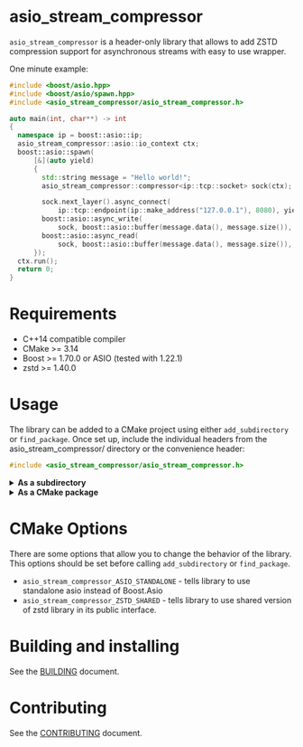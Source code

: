 # asio_stream_compressor

`asio_stream_compressor` is a header-only library that allows to add ZSTD
compression support for asynchronous streams with easy to use wrapper.

One minute example:
```cpp
#include <boost/asio.hpp>
#include <boost/asio/spawn.hpp>
#include <asio_stream_compressor/asio_stream_compressor.h>

auto main(int, char**) -> int
{
  namespace ip = boost::asio::ip;
  asio_stream_compressor::asio::io_context ctx;
  boost::asio::spawn(
      [&](auto yield)
      {
        std::string message = "Hello world!";
        asio_stream_compressor::compressor<ip::tcp::socket> sock(ctx);

        sock.next_layer().async_connect(
            ip::tcp::endpoint(ip::make_address("127.0.0.1"), 8080), yield);
        boost::asio::async_write(
            sock, boost::asio::buffer(message.data(), message.size()), yield);
        boost::asio::async_read(
            sock, boost::asio::buffer(message.data(), message.size()), yield);
      });
  ctx.run();
  return 0;
}
```

# Requirements

* C++14 compatible compiler
* CMake >= 3.14
* Boost >= 1.70.0 or ASIO (tested with 1.22.1)
* zstd >= 1.40.0

# Usage

The library can be added to a CMake project using either `add_subdirectory` or `find_package`. Once set up, include the individual headers from the asio_stream_compressor/ directory or the convenience header:

```cpp
#include <asio_stream_compressor/asio_stream_compressor.h>
```

<details><summary><b>As a subdirectory</b></summary>
Add this repository to your project as submodule or using FetchContent

Using `FetchContent`:
```cmake
include(FetchContent)
FetchContent_Declare(external_compressor
    GIT_REPOSITORY https://github.com/YaZasnyal/asio_stream_compressor.git
    GIT_TAG <tag or branch>
    )
FetchContent_Populate(external_compressor)
add_subdirectory(${external_compressor_SOURCE_DIR} ${external_compressor_BINARY_DIR})
```

Using `submodules`:
```sh
git submodule add https://github.com/YaZasnyal/asio_stream_compressor.git <path>
```
```cmake
add_subdirectory(<path>)
```
</details>

<details><summary><b>As a CMake package</b></summary>
Clone the repository and install it.

```sh
cmake -B build -DCMAKE_INSTALL_PREFIX=/desired/installation/directory .
cmake --build build --target install
```

Locate it and link it to your target.
```cmake
find_package(asio_stream_compressor)
target_link_libraries(your_app PUBLIC asio_stream_compressor::asio_stream_compressor)
```
</details>

# CMake Options
There are some options that allow you to change the behavior of the library. This options
should be set before calling `add_subdirectory` or `find_package`.

* `asio_stream_compressor_ASIO_STANDALONE` - tells library to use standalone asio
instead of Boost.Asio
* `asio_stream_compressor_ZSTD_SHARED` - tells library to use shared version of zstd
library in its public interface.

# Building and installing

See the [BUILDING](BUILDING.md) document.

# Contributing

See the [CONTRIBUTING](CONTRIBUTING.md) document.
